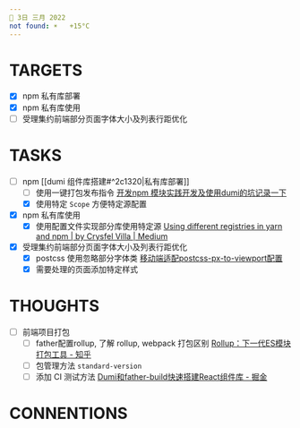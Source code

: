 ```yaml
---
📆 3日 三月 2022
not found: ☀️   +15°C
---
```


# TARGETS
- [x] npm 私有库部署
- [x] npm 私有库使用
- [ ] 受理集约前端部分页面字体大小及列表行距优化

# TASKS
- [ ] npm [[dumi 组件库搭建#^2c1320|私有库部署]]
	- [ ] 使用一键打包发布指令 [开发npm 模块实践开发及使用dumi的坑记录一下](http://www.4k8k.xyz/article/weixin_44070105/119377295)
	- [x] 使用特定 `Scope` 方便特定源配置
- [x] npm 私有库使用
	- [x] 使用配置文件实现部分库使用特定源 [Using different registries in yarn and npm | by Crysfel Villa | Medium](https://medium.com/@crysfel/using-different-registries-in-yarn-and-npm-766541d6f851)
- [x] 受理集约前端部分页面字体大小及列表行距优化
	- [x] postcss 使用忽略部分字体类 [移动端适配postcss-px-to-viewport配置 ](https://www.cnblogs.com/wangjae/p/12702900.html)
	- [x] 需要处理的页面添加特定样式

# THOUGHTS
- [ ] 前端项目打包
	- [ ] father配置rollup, 了解 rollup, webpack 打包区别 [Rollup：下一代ES模块打包工具 - 知乎](https://zhuanlan.zhihu.com/p/75717476)
	- [ ] 包管理方法 `standard-version` 
	- [ ] 添加 CI 测试方法 [Dumi和father-build快速搭建React组件库 - 掘金](https://juejin.cn/post/6904795653243994125)

# CONNENTIONS